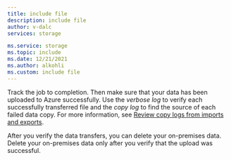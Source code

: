 ```yaml
---
title: include file
description: include file
author: v-dalc
services: storage

ms.service: storage
ms.topic: include
ms.date: 12/21/2021
ms.author: alkohli
ms.custom: include file
---
```


Track the job to completion. Then make sure that your data has been uploaded to Azure successfully. Use the *verbose log* to verify each successfully transferred file and the *copy log* to find the source of each failed data copy. For more information, see [Review copy logs from imports and exports](..\articles\import-export\storage-import-export-tool-reviewing-job-status-v1.md).

After you verify the data transfers, you can delete your on-premises data. Delete your on-premises data only after you verify that the upload was successful.
